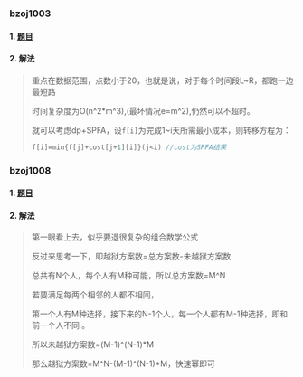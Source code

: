 ### bzoj1003 ###

#### 1. [题目](http://www.lydsy.com/JudgeOnline/problem.php?id=1003) ####

#### 2. 解法 ####
  
  >重点在数据范围，点数小于20，也就是说，对于每个时间段L~R，都跑一边最短路
  >
  >时间复杂度为O(n^2\*m^3),(最坏情况e=m^2),仍然可以不超时。
  >
  >就可以考虑dp+SPFA，设```f[i]```为完成1~i天所需最小成本，则转移方程为：
  >```cpp
  >f[i]=min{f[j]+cost[j+1][i]}(j<i) //cost为SPFA结果
  >```

### bzoj1008 ###

#### 1. [题目](http://www.lydsy.com/JudgeOnline/problem.php?id=1008)

#### 2. 解法 ####
  
  >第一眼看上去，似乎要退很复杂的组合数学公式
  >
  >反过来思考一下，即越狱方案数=总方案数-未越狱方案数
  >
  >总共有N个人，每个人有M种可能，所以总方案数=M^N 
  >
  >若要满足每两个相邻的人都不相同， 
  >
  >第一个人有M种选择，接下来的N-1个人，每一个人都有M-1种选择，即和前一个人不同 。  
  >
  >所以未越狱方案数=(M-1)^(N-1)\*M 
  >
  >那么越狱方案数=M^N-(M-1)^(N-1)\*M，快速幂即可

